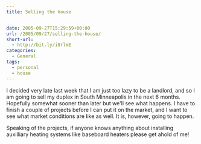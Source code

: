```yaml
---
title: Selling the house


date: 2005-09-27T15:29:59+00:00
url: /2005/09/27/selling-the-house/
short-url:
  - http://bit.ly/i8rlmE
categories:
  - General
tags:
  - personal
  - house
---
```

I decided very late last week that I am just too lazy to be a landlord, and so I am going to sell my duplex in South Minneapolis in the next 6 months. Hopefully somewhat sooner than later but we'll see what happens. I have to finish a couple of projects before I can put it on the market, and I want to see what market conditions are like as well. It is, however, going to happen.

Speaking of the projects, if anyone knows anything about installing auxilliary heating systems like baseboard heaters please get ahold of me!